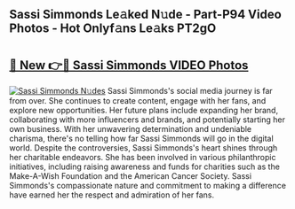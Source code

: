 ## Sassi Simmonds Le𝚊ked N𝚞de - Part-P94 Video Photos - Hot Onlyf𝚊ns Le𝚊ks PT2gO

# <h2><a href="http://ab72126.deff.icu/?id=Sassi+Simmonds">🔗 New 👉🔴 Sassi Simmonds VIDEO Photos</a></h2>

[![Sassi Simmonds N𝚞des](https://i.imgur.com/rIISA9y.gif)](http://ab72126.deff.icu/?id=Sassi+Simmonds)
Sassi Simmonds's social media journey is far from over. She continues to create content, engage with her fans, and explore new opportunities. Her future plans include expanding her brand, collaborating with more influencers and brands, and potentially starting her own business. With her unwavering determination and undeniable charisma, there's no telling how far Sassi Simmonds will go in the digital world. Despite the controversies, Sassi Simmonds's heart shines through her charitable endeavors. She has been involved in various philanthropic initiatives, including raising awareness and funds for charities such as the Make-A-Wish Foundation and the American Cancer Society. Sassi Simmonds's compassionate nature and commitment to making a difference have earned her the respect and admiration of her fans.
